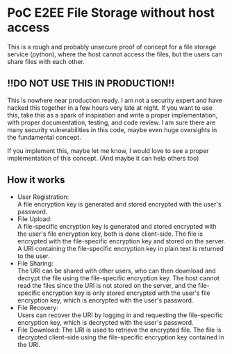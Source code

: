 # PoC E2EE File Storage without host access
This is a rough and probably unsecure proof of concept for a file storage service (python), where the host cannot access the files, but the users can share files with each other.

## !!DO NOT USE THIS IN PRODUCTION!!
This is nowhere near production ready.
I am not a security expert and have hacked this together in a few hours very late at night.
If you want to use this, take this as a spark of inspiration and write a proper implementation, 
with proper documentation, testing, and code review.
I am sure there are many security vulnerabilities in this code, maybe even huge oversights in the fundamental concept.

If you implement this, maybe let me know, I would love to see a proper implementation of this concept. (And maybe it can help others too)

## How it works
- User Registration:  
A file encryption key is generated and stored encrypted with the user's password.
- File Upload:  
A file-specific encryption key is generated and stored encrypted with the user's file encryption key, both is done client-side.
The file is encrypted with the file-specific encryption key and stored on the server.
A URI containing the file-specific encryption key in plain text is returned to the user.
- File Sharing:  
The URI can be shared with other users, who can then download and decrypt the file using the file-specific encryption key.
The host cannot read the files since the URI is not stored on the server, and the file-specific encryption key is only stored encrypted with the user's file encryption key, which is encrypted with the user's password.
- File Recovery:  
Users can recover the URI by logging in and requesting the file-specific encryption key, which is decrypted with the user's password.
- File Download:
The URI is used to retrieve the encrypted file.
The file is decrypted client-side using the file-specific encryption key contained in the URI.